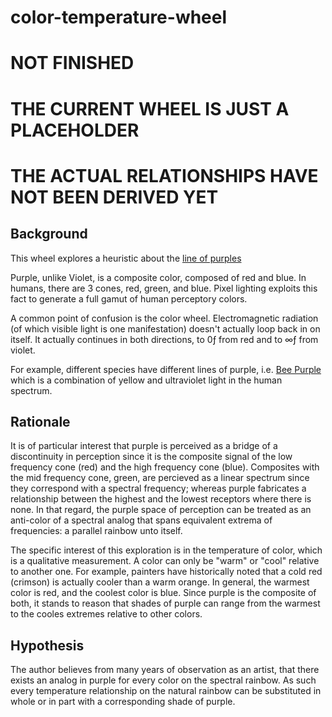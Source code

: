 # color-temperature-wheel

# NOT FINISHED
# THE CURRENT WHEEL IS JUST A PLACEHOLDER
# THE ACTUAL RELATIONSHIPS HAVE NOT BEEN DERIVED YET

## Background

This wheel explores a heuristic about the [line of purples](https://en.wikipedia.org/wiki/Line_of_purples)

Purple, unlike Violet, is a composite color, composed of red and blue.
In humans, there are 3 cones, red, green, and blue.  Pixel lighting
exploits this fact to generate a full gamut of human perceptory colors.

A common point of confusion is the color wheel.  Electromagnetic
radiation (of which visible light is one manifestation) doesn't actually loop back in on itself.  It actually continues in both directions, to 0ƒ from red and to ∞ƒ from violet.

For example, different species have different lines of purple, i.e. [Bee Purple](http://www.beeculture.com/bees-see-matters/) which is a combination of yellow and ultraviolet light in the human spectrum.

## Rationale

It is of particular interest that purple is perceived as a
bridge of a discontinuity in perception since it is the composite signal of the
low frequency cone (red) and the high frequency cone (blue).  Composites with the mid
frequency cone, green, are percieved as a linear spectrum since they
correspond with a spectral frequency; whereas purple fabricates a
relationship between the highest and the lowest receptors where there is none.  In
that regard, the purple space of perception can be treated as an
anti-color of a spectral analog that spans equivalent extrema of
frequencies:  a parallel rainbow unto itself.

The specific interest of this exploration is in the temperature of
color, which is a qualitative measurement.  A color can only be "warm"
or "cool" relative to another one.  For example, painters have historically noted
that a cold red (crimson) is actually cooler than a warm orange.  In
general, the warmest color is red, and the coolest color is blue.  Since
purple is the composite of both, it stands to reason that shades of
purple can range from the warmest to the cooles extremes relative to
other colors.

## Hypothesis

The author believes from many years of observation as an artist, that
there exists an analog in purple for every color on the spectral
rainbow.  As such every temperature relationship on the natural rainbow can
be substituted in whole or in part with a corresponding shade of purple.

